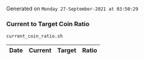 Generated on `Monday 27-September-2021 at 03:50:29`

### Current to Target Coin Ratio
`current_coin_ratio.sh`

Date|Current|Target|Ratio
---|---|---|---
